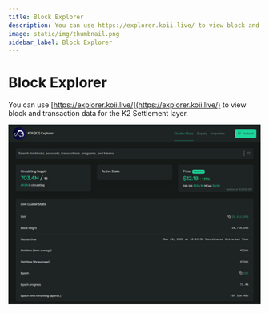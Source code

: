 ```yaml
---
title: Block Explorer
description: You can use https://explorer.koii.live/ to view block and transaction data for the K2 Settlement layer.
image: static/img/thumbnail.png
sidebar_label: Block Explorer
---
```


# Block Explorer

You can use [https://explorer.koii.live/](https://explorer.koii.live/) to view block and transaction data for the K2 Settlement layer.

![banner](<./img/image-(2).png>)

